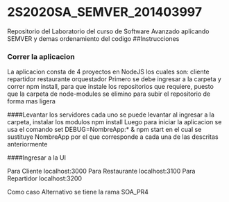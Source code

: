 # 2S2020SA_SEMVER_201403997
Repositorio del Laboratorio del curso de Software Avanzado aplicando SEMVER y demas ordenamiento del codigo
##Instrucciones

### Correr la aplicacion
La aplicacion consta de 4 proyectos en NodeJS los cuales son: cliente repartidor restaurante orquestador
Primero se debe ingresar a la carpeta y correr npm install, para que instale los repositorios que requiere, puesto que la carpeta de node-modules se elimino para subir el repositorio de forma mas ligera

####Levantar los servidores cada uno se puede levantar al ingresar a la carpeta, instalar los modulos npm install Luego para iniciar la aplicacion se usa el comando set DEBUG=NombreApp:* & npm start en el cual se sustituye NombreApp por el que corresponde a cada una de las descritas anteriormente

####Ingresar a la UI

Para Cliente localhost:3000 Para Restaurante localhost:3100 Para Repartidor localhost:3200

Como caso Alternativo se tiene la rama SOA_PR4

